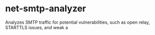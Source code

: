 # net-smtp-analyzer
Analyzes SMTP traffic for potential vulnerabilities, such as open relay, STARTTLS issues, and weak a
